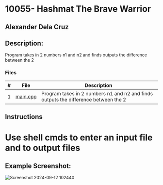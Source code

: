 # 10055- Hashmat The Brave Warrior

## Alexander Dela Cruz 

## Description: 
Program takes in 2 numbers n1 and n2 and finds outputs the difference between the 2 

### Files 

|   #   | File            | Description                                        | 
| :---: | --------------- | -------------------------------------------------- |
| 1 | [main.cpp](https://github.com/UselessFuwu/4883-Prog-Tech/blob/main/Assignments/UVA%20Algorithms/10055%20-%20Hashmat%20The%20Brave%20Warrior/main.cpp) | Program takes in 2 numbers n1 and n2 and finds outputs the difference between the 2 |

## Instructions 
# Use shell cmds to enter an input file and to output files

## Example Screenshot:
![Screenshot 2024-09-12 102440](https://github.com/user-attachments/assets/17f91976-5a6a-4d53-806f-3507bc211900)


